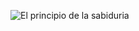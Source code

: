 ![El principio de la sabiduria](https://github.com/Esnilg/markdown-portfolio/tree/main/_image/proverbios.jpg)

